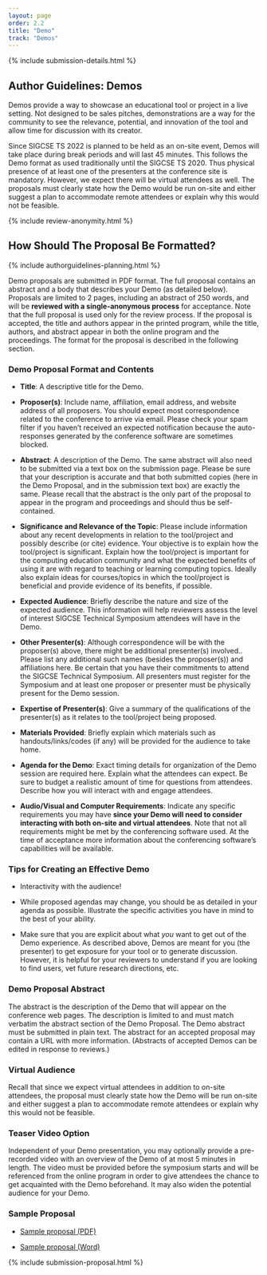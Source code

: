 ```yaml
---
layout: page
order: 2.2
title: "Demo"
track: "Demos"
---
```


{% include submission-details.html %}


## Author Guidelines: Demos

Demos provide a way to showcase an educational tool or project in a live setting. Not designed to be sales pitches, demonstrations are a way for the community to see the relevance, potential, and innovation of the tool and allow time for discussion with its creator. 

Since SIGCSE TS 2022 is planned to be held as an on-site event, Demos will take place during break periods and will last 45 minutes. This follows the Demo format as used traditionally until the SIGCSE TS 2020. Thus physical presence of at least one of the presenters at the conference site is mandatory. However, we expect there will be virtual attendees as well. The proposals must clearly state how the Demo would be run on-site and either suggest a plan to accommodate remote attendees or explain why this would not be feasible. 

{% include review-anonymity.html %}

## How Should The Proposal Be Formatted?
{% include authorguidelines-planning.html %}

Demo proposals are submitted in PDF format. The full proposal contains an abstract and a body that describes your Demo (as detailed below). Proposals are limited to 2 pages, including an abstract of 250 words, and will be **reviewed with a single-anonymous process** for acceptance. Note that the full proposal is used only for the review process. If the proposal is accepted, the title and authors appear in the printed program, while the title, authors, and abstract appear in both the online program and the proceedings. The format for the proposal is described in the following section.

### Demo Proposal Format and Contents

* **Title**: A descriptive title for the Demo.

* **Proposer(s)**: Include name, affiliation, email address, and website address of all proposers. You should expect most correspondence related to the conference to arrive via email. Please check your spam filter if you haven’t received an expected notification because the auto-responses generated by the conference software are sometimes blocked.

* **Abstract**: A description of the Demo. The same abstract will also need to be submitted via a text box on the submission page. Please be sure that your description is accurate and that both submitted copies (here in the Demo Proposal, and in the submission text box) are exactly the same. Please recall that the abstract is the only part of the proposal to appear in the program and proceedings and should thus be self-contained.

* **Significance and Relevance of the Topic**: Please include information about any recent developments in relation to the tool/project and possibly describe (or cite) evidence. Your objective is to explain how the tool/project is significant. Explain how the tool/project is important for the computing education community and what the expected benefits of using it are with regard to teaching or learning computing topics. Ideally also explain ideas for courses/topics in which the tool/project is beneficial and provide evidence of its benefits, if possible.

* **Expected Audience**: Briefly describe the nature and size of the expected audience. This information will help reviewers assess the level of interest SIGCSE Technical Symposium attendees will have in the Demo.

* **Other Presenter(s)**: Although correspondence will be with the proposer(s) above, there might be additional presenter(s) involved.. Please list any additional such names (besides the proposer(s)) and affiliations here. Be certain that you have their commitments to attend the SIGCSE Technical Symposium. All presenters must register for the Symposium and at least one proposer or presenter must be physically present for the Demo session.

* **Expertise of Presenter(s)**: Give a summary of the qualifications of the presenter(s) as it relates to the tool/project being proposed.

* **Materials Provided**: Briefly explain which materials such as handouts/links/codes (if any) will be provided for the audience to take home.

* **Agenda for the Demo**: Exact timing details for organization of the Demo session are required here. Explain what the attendees can expect. Be sure to budget a realistic amount of time for questions from attendees. Describe how you will interact with and engage attendees.


* **Audio/Visual and Computer Requirements**: Indicate any specific requirements you may have **since your Demo will need to consider interacting with both on-site and virtual attendees**. Note that not all requirements might be met by the conferencing software used. At the time of acceptance more information about the conferencing software’s capabilities will be available.

### Tips for Creating an Effective Demo

* Interactivity with the audience!

* While proposed agendas may change, you should be as detailed in your agenda as possible.  Illustrate the specific activities you have in mind to the best of your ability.

* Make sure that you are explicit about what *you* want to get out of the Demo experience.  As described above, Demos are meant for you (the presenter) to get exposure for your tool or to generate discussion.  However, it is helpful for your reviewers to understand if you are looking to find users, vet future research directions, etc.

### Demo Proposal Abstract

The abstract is the description of the Demo that will appear on the conference web pages. The description is limited to and must match verbatim the abstract section of the Demo Proposal. The Demo abstract must be submitted in plain text. The abstract for an accepted proposal may contain a URL with more information. (Abstracts of accepted Demos can be edited in response to reviews.)


### Virtual Audience

Recall that since we expect virtual attendees in addition to on-site attendees, the proposal must clearly state how the Demo will be run on-site and either suggest a plan to accommodate remote attendees or explain why this would not be feasible.

### Teaser Video Option

Independent of your Demo presentation, you may optionally provide a pre-recorded video with an overview of the Demo of at most 5 minutes in length. The video must be provided before the symposium starts and will be referenced from the online program in order to give attendees the chance to get acquainted with the Demo beforehand. It may also widen the potential audience for your Demo. 


### Sample Proposal

* [Sample proposal (PDF)](/docs/sigcse-sample-demo.pdf)

* [Sample proposal (Word)](/docs/sigcse-sample-demo.docx)

{% include submission-proposal.html %}

